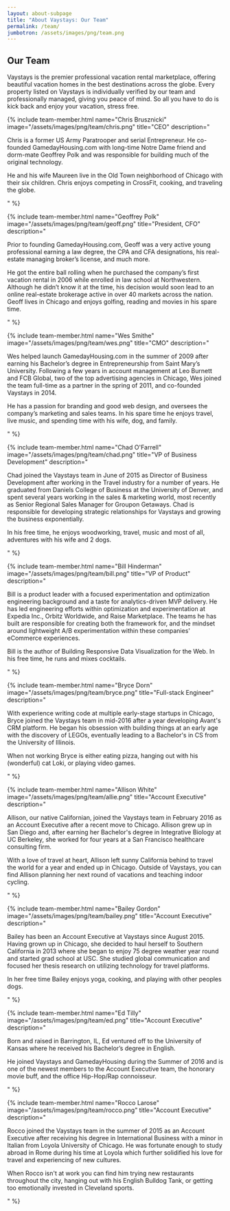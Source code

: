 ```yaml
---
layout: about-subpage
title: "About Vaystays: Our Team"
permalink: /team/
jumbotron: /assets/images/png/team.png
---
```


## Our Team

Vaystays is the premier professional vacation rental marketplace, offering beautiful vacation homes in the best destinations across the globe. Every property listed on Vaystays is individually verified by our team and professionally managed, giving you peace of mind. So all you have to do is kick back and enjoy your vacation, stress free.

{% include team-member.html
  name="Chris Brusznicki"
  image="/assets/images/png/team/chris.png"
  title="CEO"
  description="<p>Chris is a former US Army Paratrooper and serial Entrepreneur. He co-founded GamedayHousing.com with long-time Notre Dame friend and dorm-mate Geoffrey Polk and was responsible for building much of the original technology.</p><p>He and his wife Maureen live in the Old Town neighborhood of Chicago with their six children. Chris enjoys competing in CrossFit, cooking, and traveling the globe.</p>"
%}

{% include team-member.html
  name="Geoffrey Polk"
  image="/assets/images/png/team/geoff.png"
  title="President, CFO"
  description="<p>Prior to founding GamedayHousing.com, Geoff was a very active young professional earning a law degree, the CPA and CFA designations, his real-estate managing broker’s license, and much more.</p><p>He got the entire ball rolling when he purchased the company’s first vacation rental in 2006 while enrolled in law school at Northwestern. Although he didn’t know it at the time, his decision would soon lead to an online real-estate brokerage active in over 40 markets across the nation. Geoff lives in Chicago and enjoys golfing, reading and movies in his spare time.</p>"
%}

{% include team-member.html
  name="Wes Smithe"
  image="/assets/images/png/team/wes.png"
  title="CMO"
  description="<p>Wes helped launch GamedayHousing.com in the summer of 2009 after earning his Bachelor’s degree in Entrepreneurship from Saint Mary’s University. Following a few years in account management at Leo Burnett and FCB Global, two of the top advertising agencies in Chicago, Wes joined the team full-time as a partner in the spring of 2011, and co-founded Vaystays in 2014.</p><p>He has a passion for branding and good web design, and oversees the company’s marketing and sales teams. In his spare time he enjoys travel, live music, and spending time with his wife, dog, and family.</p>"
%}

{% include team-member.html
  name="Chad O'Farrell"
  image="/assets/images/png/team/chad.png"
  title="VP of Business Development"
  description="<p>Chad joined the Vaystays team in June of 2015 as Director of Business Development after working in the Travel industry for a number of years. He graduated from Daniels College of Business at the University of Denver, and spent several years working in the sales & marketing world, most recently as Senior Regional Sales Manager for Groupon Getaways. Chad is responsible for developing strategic relationships for Vaystays and growing the business exponentially.</p><p>In his free time, he enjoys woodworking, travel, music and most of all, adventures with his wife and 2 dogs.</p>"
%}


{% include team-member.html
  name="Bill Hinderman"
  image="/assets/images/png/team/bill.png"
  title="VP of Product"
  description="<p>Bill is a product leader with a focused experimentation and optimization engineering background and a taste for analytics-driven MVP delivery. He has led engineering efforts within optimization and experimentation at Expedia Inc., Orbitz Worldwide, and Raise Marketplace. The teams he has built are responsible for creating both the framework for, and the mindset around lightweight A/B experimentation within these companies' eCommerce experiences.</p><p>Bill is the author of Building Responsive Data Visualization for the Web.  In his free time, he runs and mixes cocktails.</p>"
%}

{% include team-member.html
  name="Bryce Dorn"
  image="/assets/images/png/team/bryce.png"
  title="Full-stack Engineer"
  description="<p>With experience writing code at multiple early-stage startups in Chicago, Bryce joined the Vaystays team in mid-2016 after a year developing Avant's CRM platform. He began his obsession with building things at an early age with the discovery of LEGOs, eventually leading to a Bachelor's in CS from the University of Illinois.</p><p>When not working Bryce is either eating pizza, hanging out with his (wonderful) cat Loki, or playing video games.</p>"
%}

{% include team-member.html
  name="Allison White"
  image="/assets/images/png/team/allie.png"
  title="Account Executive"
  description="<p>Allison, our native Californian, joined the Vaystays team in February 2016 as an Account Executive after a recent move to Chicago. Allison grew up in San Diego and, after earning her Bachelor's degree in Integrative Biology at UC Berkeley, she worked for four years at a San Francisco healthcare consulting firm.</p><p>With a love of travel at heart, Allison left sunny California behind to travel the world for a year and ended up in Chicago. Outside of Vaystays, you can find Allison planning her next round of vacations and teaching indoor cycling.</p>"
%}

{% include team-member.html
  name="Bailey Gordon"
  image="/assets/images/png/team/bailey.png"
  title="Account Executive"
  description="<p>Bailey has been an Account Executive at Vaystays since August 2015. Having grown up in Chicago, she decided to haul herself to Southern California in 2013 where she began to enjoy 75 degree weather year round and started grad school at USC. She studied global communication and focused her thesis research on utilizing technology for travel platforms.</p><p>In her free time Bailey enjoys yoga, cooking, and playing with other peoples dogs.</p>"
%}

{% include team-member.html
  name="Ed Tilly"
  image="/assets/images/png/team/ed.png"
  title="Account Executive"
  description="<p>Born and raised in Barrington, IL, Ed ventured off to the University of Kansas where he received his Bachelor’s degree in English.</p><p>He joined Vaystays and GamedayHousing during the Summer of 2016 and is one of the newest members to the Account Executive team, the honorary movie buff, and the office Hip-Hop/Rap connoisseur.</p>"
%}

{% include team-member.html
  name="Rocco Larose"
  image="/assets/images/png/team/rocco.png"
  title="Account Executive"
  description="<p>Rocco joined the Vaystays team in the summer of 2015 as an Account Executive after receiving his degree in International Business with a minor in Italian from Loyola University of Chicago. He was fortunate enough to study abroad in Rome during his time at Loyola which further solidified his love for travel and experiencing of new cultures.</p><p>When Rocco isn't at work you can find him trying new restaurants throughout the city, hanging out with his English Bulldog Tank, or getting too emotionally invested in Cleveland sports.</p>"
%}
